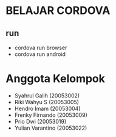 # BELAJAR CORDOVA

## run

- cordova run browser
- cordova run android

# Anggota Kelompok

- Syahrul Galih (20053002)
- Riki Wahyu S (20053005)
- Hendro Imam (20053004)
- Frenky Firnando (20053009)
- Prio Dwi (20053019)
- Yulian Varantino (20053022)
